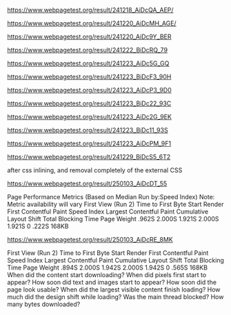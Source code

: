 https://www.webpagetest.org/result/241218_AiDcQA_AEP/

https://www.webpagetest.org/result/241220_AiDcMH_AGE/

https://www.webpagetest.org/result/241220_AiDc9Y_BER

https://www.webpagetest.org/result/241222_BiDcRQ_79

https://www.webpagetest.org/result/241223_AiDc5G_GQ

https://www.webpagetest.org/result/241223_BiDcF3_90H

https://www.webpagetest.org/result/241223_AiDcP3_9D0

https://www.webpagetest.org/result/241223_BiDc22_93C

https://www.webpagetest.org/result/241223_AiDc2G_9EK

https://www.webpagetest.org/result/241223_BiDc11_93S

https://www.webpagetest.org/result/241223_AiDcPM_9F1

https://www.webpagetest.org/result/241229_BiDcS5_6T2


after css inlining, and removal completely of the external CSS

https://www.webpagetest.org/result/250103_AiDcDT_55

Page Performance Metrics (Based on Median Run by:Speed Index)
Note: Metric availability will vary
First View (Run 2)
Time to First Byte	Start Render	First Contentful Paint	Speed Index	Largest Contentful Paint	Cumulative Layout Shift	Total Blocking Time	Page Weight
.962S	2.000S	1.921S	2.000S	1.921S	0	.222S	168KB

https://www.webpagetest.org/result/250103_AiDcRE_8MK

First View (Run 2)
Time to First Byte	Start Render	First Contentful Paint	Speed Index	Largest Contentful Paint	Cumulative Layout Shift	Total Blocking Time	Page Weight
.894S	2.000S	1.942S	2.000S	1.942S	0	.565S	168KB
When did the content start downloading?	When did pixels first start to appear?	How soon did text and images start to appear?	How soon did the page look usable?	When did the largest visible content finish loading?	How much did the design shift while loading?	Was the main thread blocked?	How many bytes downloaded?
